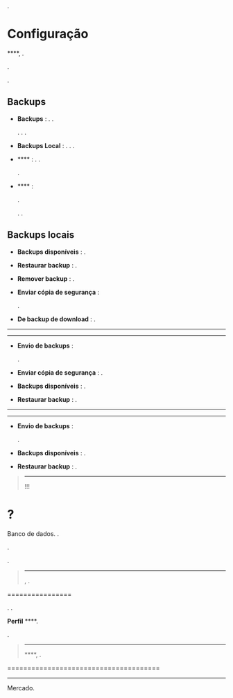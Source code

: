 
.

Configuração 
=============

 ****, 
.

. 

.

**Backups** 
---------------

-   **Backups** : 
    .
    . 
    
    . 
    . 
    .

-   **Backups Local** : 
    . 
    . 
    .

-   **** : 
    . 
    . 
    
    .

-   **** : 
    
    . 
    
    . .

**Backups locais** 
-----------------------

-   **Backups disponíveis** : .

-   **Restaurar backup** : 
    .

-   **Remover backup** : 
    .

-   **Enviar cópia de segurança** : 
    
    
    .

-   **De backup de download** : 
    .

**** 
----------------------

-   **Envio de backups** : 
    
    .

-   **Enviar cópia de segurança** : 
    .

-   **Backups disponíveis** : 
    .

-   **Restaurar backup** : 
    .

**** 
---------------------

-   **Envio de backups** : 
    
    .

-   **Backups disponíveis** : 
    .

-   **Restaurar backup** : 
    .

> ****
>
>  !!! 


 ? 
==============================


Banco de dados. 
.


.

.

> ****
>
> 
> ,
> .

 
================


. 
. 

**Perfil**  ****. 

.

> ****
>
> 
>  ****, 
> .

 
======================================



 ****

Mercado.
